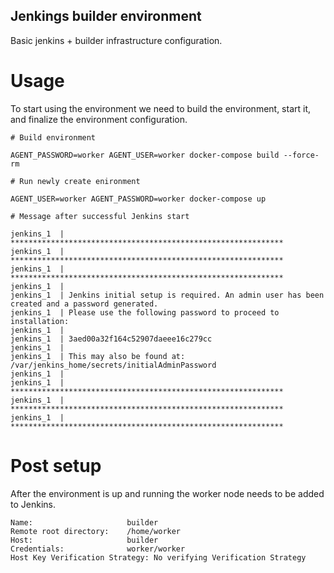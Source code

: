## Jenkings builder environment

Basic jenkins + builder infrastructure configuration.

# Usage

To start using the environment we need to build the environment, start it, and
finalize the environment configuration.

```
# Build environment

AGENT_PASSWORD=worker AGENT_USER=worker docker-compose build --force-rm

# Run newly create enironment

AGENT_USER=worker AGENT_PASSWORD=worker docker-compose up

# Message after successful Jenkins start

jenkins_1  | *************************************************************
jenkins_1  | *************************************************************
jenkins_1  | *************************************************************
jenkins_1  | 
jenkins_1  | Jenkins initial setup is required. An admin user has been created and a password generated.
jenkins_1  | Please use the following password to proceed to installation:
jenkins_1  | 
jenkins_1  | 3aed00a32f164c52907daeee16c279cc
jenkins_1  | 
jenkins_1  | This may also be found at: /var/jenkins_home/secrets/initialAdminPassword
jenkins_1  | 
jenkins_1  | *************************************************************
jenkins_1  | *************************************************************
jenkins_1  | *************************************************************
```

# Post setup

After the environment is up and running the worker node needs to be added to
Jenkins.

```
Name:                     builder
Remote root directory:    /home/worker
Host:                     builder
Credentials:              worker/worker
Host Key Verification Strategy: No verifying Verification Strategy

```
